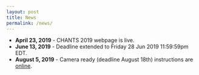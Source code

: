```yaml
---
layout: post
title: News
permalink: /news/
---
```


<ul>
  <li><strong>April 23, 2019</strong> - CHANTS 2019 webpage is live.</li>
  <li><strong>June 13, 2019</strong> - Deadline extended to Friday 28 Jun 2019 11:59:59pm EDT.</li>
  <li><strong>August 5, 2019</strong> - Camera ready (deadline August 18th) instructions are <a href="/jekyll-uno/guidelines">online</a>.</li>
</ul>

